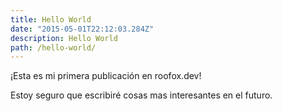 ```yaml
---
title: Hello World
date: "2015-05-01T22:12:03.284Z"
description: Hello World
path: /hello-world/
---
```


¡Esta es mi primera publicación en roofox.dev!

Estoy seguro que escribiré cosas mas interesantes en el futuro.
